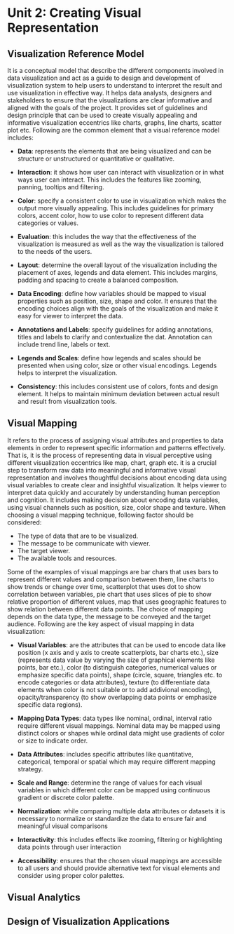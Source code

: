 # Unit 2: Creating Visual Representation

## Visualization Reference Model

It is a conceptual model that describe the different components involved in data visualization and act as a guide to design and development of visualization system to help users to understand to interpret the result and use visualization in effective way. It helps data analysts, designers and stakeholders to ensure that the visualizations are clear informative and aligned with the goals of the project. It provides set of guidelines and design principle that can be used to create visually appealing and informative visualization eccentrics like charts, graphs, line charts, scatter plot etc. Following are the common element that a visual reference model includes:

- **Data**: represents the elements that are being visualized and can be structure or unstructured or quantitative or qualitative.

- **Interaction**: it shows how user can interact with visualization or in what ways user can interact. This includes the features like zooming, panning, tooltips and filtering.

- **Color**: specify a consistent color to use in visualization which makes the output more visually appealing. This includes guidelines for primary colors, accent color, how to use color to represent different data categories or values.

- **Evaluation**: this includes the way that the effectiveness of the visualization is measured as well as the way the visualization is tailored to the needs of the users.

- **Layout**: determine the overall layout of the visualization including the placement of axes, legends and data element. This includes margins, padding and spacing to create a balanced composition.

- **Data Encoding**: define how variables should be mapped to visual properties such as position, size, shape and color. It ensures that the encoding choices align with the goals of the visualization and make it easy for viewer to interpret the data.

- **Annotations and Labels**: specify guidelines for adding annotations, titles and labels to clarify and contextualize the dat. Annotation can include trend line, labels or text.

- **Legends and Scales**: define how legends and scales should be presented when using color, size or other visual encodings. Legends helps to interpret the visualization.

- **Consistency**: this includes consistent use of colors, fonts and design element. It helps to maintain minimum deviation between actual result and result from visualization tools.

## Visual Mapping

It refers to the process of assigning visual attributes and properties to data elements in order to represent specific information and patterns effectively. That is, it is the process of representing data in visual perceptive using different visualization eccentrics like map, chart, graph etc. it is a crucial step to transform raw data into meaningful and informative visual representation and involves thoughtful decisions about encoding data using visual variables to create clear and insightful visualization. It helps viewer to interpret data quickly and accurately by understanding human perception and cognition. It includes making decision about encoding data variables, using visual channels such as position, size, color shape and texture. When choosing a visual mapping technique, following factor should be considered:

- The type of data that are to be visualized.
- The message to be communicate with viewer.
- The target viewer.
- The available tools and resources.

Some of the examples of visual mappings are bar chars that uses bars to represent different values and comparison between them, line charts to show trends or change over time, scatterplot that uses dot to show correlation between variables, pie chart that uses slices of pie to show relative proportion of different values, map that uses geographic features to show relation between different data points. The choice of mapping depends on the data type, the message to be conveyed and the target audience. Following are the key aspect of visual mapping in data visualization:

- **Visual Variables**: are the attributes that can be used to encode data like position (x axis and y axis to create scatterplots, bar charts etc.), size (represents data value by varying the size of graphical elements like points, bar etc.), color (to distinguish categories, numerical values or emphasize specific data points), shape (circle, square, triangles etc. to encode categories or data attributes), texture (to differentiate data elements when color is not suitable or to add addivional encoding), opacity/transparency (to show overlapping data points or emphasize specific data regions).

- **Mapping Data Types**: data types like nominal, ordinal, interval ratio require different visual mappings. Nominal data may be mapped using distinct colors or shapes while ordinal data might use gradients of color or size to indicate order.

- **Data Attributes**: includes specific attributes like quantitative, categorical, temporal or spatial which may require different mapping strategy.

- **Scale and Range**: determine the range of values for each visual variables in which different color can be mapped using continuous gradient or discrete color palette.

- **Normalization**: while comparing multiple data attributes or datasets it is necessary to normalize or standardize the data to ensure fair and meaningful visual comparisons

- **Interactivity**: this includes effects like zooming, filtering or highlighting data points through user interaction

- **Accessibility**: ensures that the chosen visual mappings are accessible to all users and should provide alternative text for visual elements and consider using proper color palettes.

## Visual Analytics

## Design of Visualization Applications
